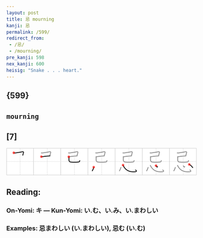 ```yaml
---
layout: post
title: 忌 mourning
kanji: 忌
permalink: /599/
redirect_from:
 - /忌/
 - /mourning/
pre_kanji: 598
nex_kanji: 600
heisig: "Snake . . . heart."
---
```


## {599}

## `mourning`

## [7]

<div class="stroke"><img src="../images/E5BF8C.png" /></div>

## Reading:

### On-Yomi: キ &mdash; Kun-Yomi: い.む、い.み、い.まわしい

### Examples: 忌まわしい (い.まわしい), 忌む (い.む)
